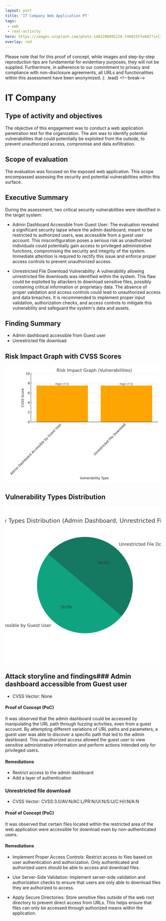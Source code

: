 ```yaml
---
layout: post
title: 'IT Company Web Application PT'
tags:
 - web
 - real-activity
hero: https://images.unsplash.com/photo-1462206092226-f46025ffe607?ixlib=rb-4.0.3&ixid=M3wxMjA3fDB8MHxwaG90by1wYWdlfHx8fGVufDB8fHx8fA%3D%3D&auto=format&fit=crop&w=1474&q=80
overlay: red
---
```


Please note that for this proof of concept, while images and step-by-step reproduction tips are fundamental for evidentiary purposes, they will not be supplied. Furthermore, in adherence to our commitment to privacy and compliance with non-disclosure agreements, all URLs and functionalities within this assessment have been anonymized. {: .lead} <!–-break-–>

# IT Company

## Type of activity and objectives
The objective of this engagement was to conduct a web application penetration test for the organization. The aim was to identify potential vulnerabilities that could potentially be exploited from the outside, to prevent unauthorized access, compromise and data exfiltration.
## Scope of evaluation
The evaluation was focused on the exposed web application. This scope encompassed assessing the security and potential vulnerabilities within this surface.
## Executive Summary 
During the assessment, two critical security vulnerabilities were identified in the target system:

- Admin Dashboard Accessible from Guest User: The evaluation revealed a significant security lapse where the admin dashboard, meant to be restricted to authorized users, was accessible from a guest user account. This misconfiguration poses a serious risk as unauthorized individuals could potentially gain access to privileged administrative functions, compromising the security and integrity of the system. Immediate attention is required to rectify this issue and enforce proper access controls to prevent unauthorized access.

- Unrestricted File Download Vulnerability: A vulnerability allowing unrestricted file downloads was identified within the system. This flaw could be exploited by attackers to download sensitive files, possibly containing critical information or proprietary data. The absence of proper validation and access controls could lead to unauthorized access and data breaches. It is recommended to implement proper input validation, authorization checks, and access controls to mitigate this vulnerability and safeguard the system's data and assets.

## Finding Summary
- Admin dashboard accessible from Guest user
- Unrestricted file download
## Risk Impact Graph with CVSS Scores

![](https://raw.githubusercontent.com/blitz0p3rations/blitz0p3rations.github.io/master/uploads/c11.png)

## Vulnerability Types Distribution

![](https://raw.githubusercontent.com/blitz0p3rations/blitz0p3rations.github.io/master/uploads/c12.png)

## Attack storyline and findings### Admin dashboard accessible from Guest user
- CVSS Vector: None 
#### Proof of Concept (PoC)
It was observed that the admin dashboard could be accessed by manipulating the URL path through fuzzing activities, even from a guest account. By attempting different variations of URL paths and parameters, a guest user was able to discover a specific path that led to the admin dashboard. This unauthorized access allowed the guest user to view sensitive administrative information and perform actions intended only for privileged users.
#### Remediations
- Restrict access to the admin dashboard
- Add a layer of authentication

### Unrestricted file download
- CVSS Vector: CVSS:3.0/AV:N/AC:L/PR:N/UI:N/S:U/C:H/I:N/A:N
#### Proof of Concept (PoC)
It was observed that certain files located within the restricted area of the web application were accessible for download even by non-authenticated users. 
#### Remediations
- Implement Proper Access Controls: Restrict access to files based on user authentication and authorization. Only authenticated and authorized users should be able to access and download files.

- Use Server-Side Validation: Implement server-side validation and authorization checks to ensure that users are only able to download files they are authorized to access.

- Apply Secure Directories: Store sensitive files outside of the web root directory to prevent direct access from URLs. This helps ensure that files can only be accessed through authorized means within the application.
